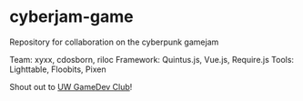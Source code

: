 cyberjam-game
=============

Repository for collaboration on the cyberpunk gamejam 

Team: xyxx, cdosborn, riloc
Framework: Quintus.js, Vue.js, Require.js
Tools: Lighttable, Floobits, Pixen

Shout out to [UW GameDev Club](http://gamedev.cs.washington.edu/)!
